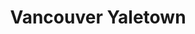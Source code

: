 ---
layout: club_page
title: Vancouver Yaletown
permalink: /vancouver-yaletown/
header_image: /assets/images/vancouver-yaletown.jpg
header_image_description: Vancouver Yaletown club members posing with a Rotaract banner
---